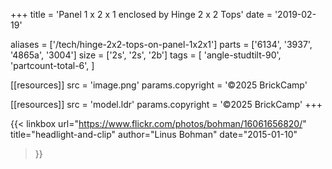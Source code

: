 +++
title = 'Panel 1 x 2 x 1 enclosed by Hinge 2 x 2 Tops'
date  = '2019-02-19'

aliases = ['/tech/hinge-2x2-tops-on-panel-1x2x1']
parts = ['6134', '3937', '4865a', '3004']
size  = ['2s', '2s', '2b']
tags  = [
  'angle-studtilt-90',
  'partcount-total-6',
]

[[resources]]
src              = 'image.png'
params.copyright = '©2025 BrickCamp'

[[resources]]
src              = 'model.ldr'
params.copyright = '©2025 BrickCamp'
+++

{{< linkbox
    url="https://www.flickr.com/photos/bohman/16061656820/"
    title="headlight-and-clip"
    author="Linus Bohman"
    date="2015-01-10"
>}}
